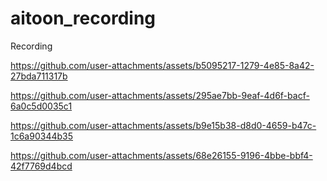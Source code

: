 # aitoon_recording

Recording 



https://github.com/user-attachments/assets/b5095217-1279-4e85-8a42-27bda711317b



https://github.com/user-attachments/assets/295ae7bb-9eaf-4d6f-bacf-6a0c5d0035c1



https://github.com/user-attachments/assets/b9e15b38-d8d0-4659-b47c-1c6a90344b35



https://github.com/user-attachments/assets/68e26155-9196-4bbe-bbf4-42f7769d4bcd

